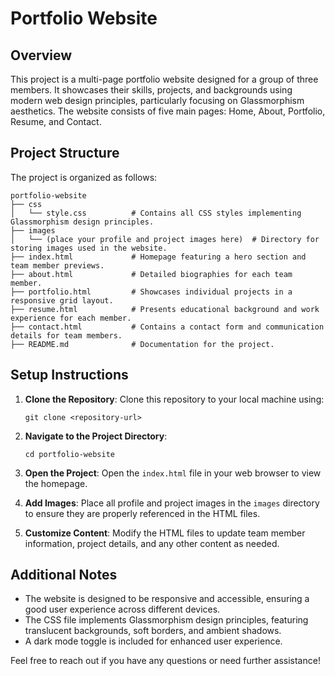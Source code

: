 # Portfolio Website

## Overview
This project is a multi-page portfolio website designed for a group of three members. It showcases their skills, projects, and backgrounds using modern web design principles, particularly focusing on Glassmorphism aesthetics. The website consists of five main pages: Home, About, Portfolio, Resume, and Contact.

## Project Structure
The project is organized as follows:

```
portfolio-website
├── css
│   └── style.css          # Contains all CSS styles implementing Glassmorphism design principles.
├── images
│   └── (place your profile and project images here)  # Directory for storing images used in the website.
├── index.html             # Homepage featuring a hero section and team member previews.
├── about.html             # Detailed biographies for each team member.
├── portfolio.html         # Showcases individual projects in a responsive grid layout.
├── resume.html            # Presents educational background and work experience for each member.
├── contact.html           # Contains a contact form and communication details for team members.
├── README.md              # Documentation for the project.
```

## Setup Instructions
1. **Clone the Repository**: 
   Clone this repository to your local machine using:
   ```
   git clone <repository-url>
   ```

2. **Navigate to the Project Directory**:
   ```
   cd portfolio-website
   ```

3. **Open the Project**:
   Open the `index.html` file in your web browser to view the homepage.

4. **Add Images**:
   Place all profile and project images in the `images` directory to ensure they are properly referenced in the HTML files.

5. **Customize Content**:
   Modify the HTML files to update team member information, project details, and any other content as needed.

## Additional Notes
- The website is designed to be responsive and accessible, ensuring a good user experience across different devices.
- The CSS file implements Glassmorphism design principles, featuring translucent backgrounds, soft borders, and ambient shadows.
- A dark mode toggle is included for enhanced user experience.

Feel free to reach out if you have any questions or need further assistance!